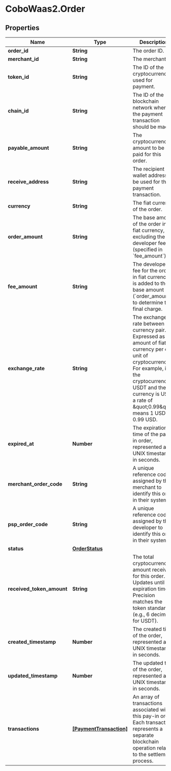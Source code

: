 # CoboWaas2.Order

## Properties

Name | Type | Description | Notes
------------ | ------------- | ------------- | -------------
**order_id** | **String** | The order ID. | 
**merchant_id** | **String** | The merchant ID. | [optional] 
**token_id** | **String** | The ID of the cryptocurrency used for payment. | 
**chain_id** | **String** | The ID of the blockchain network where the payment transaction should be made. | 
**payable_amount** | **String** | The cryptocurrency amount to be paid for this order. | 
**receive_address** | **String** | The recipient wallet address to be used for the payment transaction. | 
**currency** | **String** | The fiat currency of the order. | 
**order_amount** | **String** | The base amount of the order in fiat currency, excluding the developer fee (specified in &#x60;fee_amount&#x60;). | 
**fee_amount** | **String** | The developer fee for the order in fiat currency. It is added to the base amount (&#x60;order_amount&#x60;) to determine the final charge. | 
**exchange_rate** | **String** | The exchange rate between a currency pair. Expressed as the amount of fiat currency per one unit of cryptocurrency. For example, if the cryptocurrency is USDT and the fiat currency is USD, a rate of \&quot;0.99\&quot; means 1 USDT &#x3D; 0.99 USD. | 
**expired_at** | **Number** | The expiration time of the pay-in order, represented as a UNIX timestamp in seconds. | [optional] 
**merchant_order_code** | **String** | A unique reference code assigned by the merchant to identify this order in their system. | [optional] 
**psp_order_code** | **String** | A unique reference code assigned by the developer to identify this order in their system. | 
**status** | [**OrderStatus**](OrderStatus.md) |  | 
**received_token_amount** | **String** | The total cryptocurrency amount received for this order. Updates until the expiration time. Precision matches the token standard (e.g., 6 decimals for USDT). | 
**created_timestamp** | **Number** | The created time of the order, represented as a UNIX timestamp in seconds. | [optional] 
**updated_timestamp** | **Number** | The updated time of the order, represented as a UNIX timestamp in seconds. | [optional] 
**transactions** | [**[PaymentTransaction]**](PaymentTransaction.md) | An array of transactions associated with this pay-in order. Each transaction represents a separate blockchain operation related to the settlement process. | [optional] 


